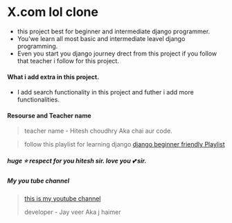 # X.com lol clone 
* this project best for beginner and intermediate django programmer.
* You'we learn all most basic and intermediate leavel django programming.
* Even you start you django journey drect from this project if you follow that teacher i follow for this project.

#### What i add extra in this project. 
* I add search functionality in this project and futher i add more functionalities.
  
#### Resourse and Teacher name 
> teacher name - Hitesh choudhry Aka chai aur code.

> follow this playlist for learning django [django beginner friendly Playlist](https://youtube.com/playlist?list=PLu71SKxNbfoDOf-6vAcKmazT92uLnWAgy&si=ZZdkkDO2D-03FZ9S)

#####  huge :star: respect for you hitesh sir. love you :two_hearts: sir.

##### My you tube channel 
> [this is my youtube channel ](https://www.youtube.com/@jhaimercode)
> 
> developer - Jay veer Aka j haimer
